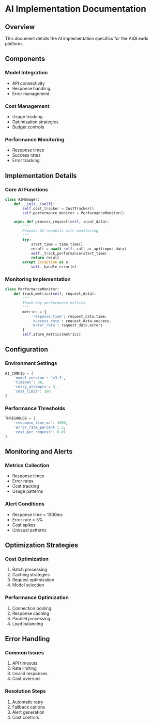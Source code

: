 # AI Implementation Documentation

## Overview

This document details the AI implementation specifics for the AIQLeads platform.

## Components

### Model Integration
- API connectivity
- Response handling
- Error management

### Cost Management
- Usage tracking
- Optimization strategies
- Budget controls

### Performance Monitoring
- Response times
- Success rates
- Error tracking

## Implementation Details

### Core AI Functions
```python
class AIManager:
    def __init__(self):
        self.cost_tracker = CostTracker()
        self.performance_monitor = PerformanceMonitor()

    async def process_request(self, input_data):
        """
        Process AI requests with monitoring
        """
        try:
            start_time = time.time()
            result = await self._call_ai_api(input_data)
            self._track_performance(start_time)
            return result
        except Exception as e:
            self._handle_error(e)
```

### Monitoring Implementation
```python
class PerformanceMonitor:
    def track_metrics(self, request_data):
        """
        Track key performance metrics
        """
        metrics = {
            'response_time': request_data.time,
            'success_rate': request_data.success,
            'error_rate': request_data.errors
        }
        self.store_metrics(metrics)
```

## Configuration

### Environment Settings
```python
AI_CONFIG = {
    'model_version': 'v3.5',
    'timeout': 30,
    'retry_attempts': 3,
    'cost_limit': 100
}
```

### Performance Thresholds
```python
THRESHOLDS = {
    'response_time_ms': 1000,
    'error_rate_percent': 5,
    'cost_per_request': 0.01
}
```

## Monitoring and Alerts

### Metrics Collection
- Response times
- Error rates
- Cost tracking
- Usage patterns

### Alert Conditions
- Response time > 1000ms
- Error rate > 5%
- Cost spikes
- Unusual patterns

## Optimization Strategies

### Cost Optimization
1. Batch processing
2. Caching strategies
3. Request optimization
4. Model selection

### Performance Optimization
1. Connection pooling
2. Response caching
3. Parallel processing
4. Load balancing

## Error Handling

### Common Issues
1. API timeouts
2. Rate limiting
3. Invalid responses
4. Cost overruns

### Resolution Steps
1. Automatic retry
2. Fallback options
3. Alert generation
4. Cost controls